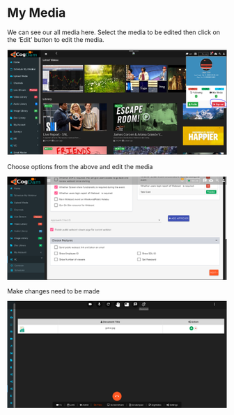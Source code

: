 # My Media

We can see our all media here. Select the media to be edited then click on the ‘Edit’ button to edit the media.

![](../.gitbook/assets/image%20%28297%29.png)

Choose options from the above and edit the media

![](../.gitbook/assets/image%20%2860%29.png)

Make changes need to be made

![](../.gitbook/assets/image%20%28201%29.png)

